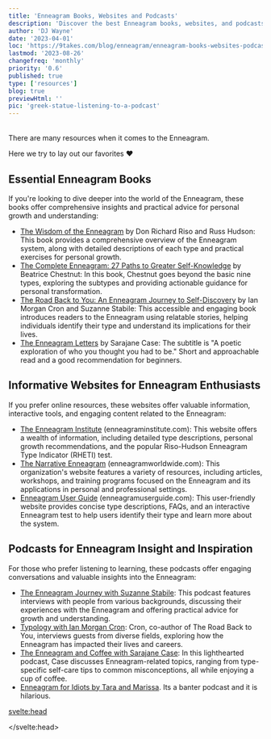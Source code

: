 ```yaml
---
title: 'Enneagram Books, Websites and Podcasts'
description: 'Discover the best Enneagram books, websites, and podcasts for personal growth and understanding. Dive deeper into this powerful system today.'
author: 'DJ Wayne'
date: '2023-04-01'
loc: 'https://9takes.com/blog/enneagram/enneagram-books-websites-podcasts'
lastmod: '2023-08-26'
changefreq: 'monthly'
priority: '0.6'
published: true
type: ['resources']
blog: true
previewHtml: ''
pic: 'greek-statue-listening-to-a-podcast'
---
```


<!-- todo go ham on this


be the hub
-->

<script>
	import  PopCard  from "../../lib/components/atoms/PopCard.svelte";
</script>
<div
	style="display: flex;
    justify-content: center;
    margin: 1rem 0;
	"
>
  <PopCard
		image={`/blogs/greek-statue-listening-to-a-podcast.webp`}
		showIcon={false}
		displayText=""
    altText="a greek statue listening to a podcast"
    tint={false}
		subtext=""
	/>
</div>

There are many resources when it comes to the Enneagram.

Here we try to lay out our favorites ❤️

## Essential Enneagram Books

If you're looking to dive deeper into the world of the Enneagram, these books offer comprehensive insights and practical advice for personal growth and understanding:

- <a class="external-link" target="_blank" rel="noopener noreferrer" href="https://www.amazon.com/Wisdom-Enneagram-Psychological-Spiritual-Personality/dp/0553378201?&_encoding=UTF8&tag=9takes00-20&linkCode=ur2&linkId=934a7202b7f300b1da70746ab59814ba&camp=1789&creative=9325">The Wisdom of the Enneagram</a> by Don Richard Riso and Russ Hudson: This book provides a comprehensive overview of the Enneagram system, along with detailed descriptions of each type and practical exercises for personal growth.
- <a class="external-link" target="_blank" rel="noopener noreferrer" href="https://www.amazon.com/Complete-Enneagram-Paths-Greater-Self-Knowledge/dp/1938314549?&amp;_encoding=UTF&_encoding=UTF8&tag=9takes00-20&linkCode=ur2&linkId=e8ee276c6ed219e94e254fad11a53a64&camp=1789&creative=9325">The Complete Enneagram: 27 Paths to Greater Self-Knowledge</a> by Beatrice Chestnut: In this book, Chestnut goes beyond the basic nine types, exploring the subtypes and providing actionable guidance for personal transformation.
- <a class="external-link" target="_blank" rel="noopener noreferrer" href="https://www.amazon.com/dp/0830846190/?&amp;_encoding=UTF&_encoding=UTF8&tag=9takes00-20&linkCode=ur2&linkId=f8532d1f5c094f1cf0970a93df6d0cc8&camp=1789&creative=932">The Road Back to You: An Enneagram Journey to Self-Discovery</a> by Ian Morgan Cron and Suzanne Stabile: This accessible and engaging book introduces readers to the Enneagram using relatable stories, helping individuals identify their type and understand its implications for their lives.
- <a class="external-link" target="_blank" rel="noopener noreferrer" href="https://www.amazon.com/Enneagram-Letters-Poetic-Exploration-Thought/dp/1524875694?&amp;_encoding=UTF&_encoding=UTF8&tag=9takes00-20&linkCode=ur2&linkId=c6e1d60be1616d5fd8460f5f11567e14&camp=1789&creative=9325">The Enneagram Letters</a> by Sarajane Case: The subtitle is "A poetic exploration of who you thought you had to be." Short and approachable read and a good recommendation for beginners.

## Informative Websites for Enneagram Enthusiasts

If you prefer online resources, these websites offer valuable information, interactive tools, and engaging content related to the Enneagram:

- <a class="external-link" target="_blank" rel="noopener noreferrer" href="https://www.enneagraminstitute.com/">The Enneagram Institute</a> (enneagraminstitute.com): This website offers a wealth of information, including detailed type descriptions, personal growth recommendations, and the popular Riso-Hudson Enneagram Type Indicator (RHETI) test.
- <a class="external-link" target="_blank" rel="noopener noreferrer" href="https://www.narrativeenneagram.org/">The Narrative Enneagram</a> (enneagramworldwide.com): This organization's website features a variety of resources, including articles, workshops, and training programs focused on the Enneagram and its applications in personal and professional settings.
- <a class="external-link" target="_blank" rel="noopener noreferrer" href="https://enneagramuserguide.com/">Enneagram User Guide</a> (enneagramuserguide.com): This user-friendly website provides concise type descriptions, FAQs, and an interactive Enneagram test to help users identify their type and learn more about the system.

## Podcasts for Enneagram Insight and Inspiration

For those who prefer listening to learning, these podcasts offer engaging conversations and valuable insights into the Enneagram:

- <a class="external-link" target="_blank" rel="noopener noreferrer" href="https://podcasts.apple.com/us/podcast/the-enneagram-journey/id1292950516">The Enneagram Journey with Suzanne Stabile</a>: This podcast features interviews with people from various backgrounds, discussing their experiences with the Enneagram and offering practical advice for growth and understanding.
- <a class="external-link" target="_blank" rel="noopener noreferrer" href="https://podcasts.apple.com/us/podcast/typology/id1254061093">Typology with Ian Morgan Cron</a>: Cron, co-author of The Road Back to You, interviews guests from diverse fields, exploring how the Enneagram has impacted their lives and careers.
- <a class="external-link" target="_blank" rel="noopener noreferrer" href="https://podcasts.apple.com/us/podcast/enneagram-coffee/id1447982978">The Enneagram and Coffee with Sarajane Case</a>: In this lighthearted podcast, Case discusses Enneagram-related topics, ranging from type-specific self-care tips to common misconceptions, all while enjoying a cup of coffee.
- <a class="external-link" target="_blank" rel="noopener noreferrer" href="https://www.podbean.com/podcast-detail/afar6-65fca/Enneagram-for-Idiots-Podcast">Enneagram for Idiots by Tara and Marissa</a>. Its a banter podcast and it is hilarious.

<svelte:head>

<script type="application/ld+json">
{
    "@context": "http://schema.org",
    "@type": "BlogPosting",
    "about": {
        "@type": "Thing",
        "name": "Enneagram of Personality",
        "description": "The Enneagram of Personality or simply the Enneagram is a model of the human psyche which is principally understood and taught as a typology of nine interconnected personality types. Although the origins and history of ideas associated with the Enneagram of Personality are disputed contemporary approaches are principally derived from the teachings of the Bolivian psycho-spiritual teacher Oscar Ichazo from the 1950s and the Chilean psychiatrist Claudio Naranjo from the 1970s",
        "SameAs": [
            "https://www.wikidata.org/wiki/Q273047",
            "http://en.wikipedia.org/wiki/Enneagram_of_Personality"
        ]
    },
    "articleSection": "Psychology",
    "creator": {
        "@type": "Person",
        "name": "DJ Wayne",
        "sameAs": ["https://www.instagram.com/djwayne3/", "https://www.youtube.com/@djwayne3", "https://www.linkedin.com/in/davidtwayne/", "https://twitter.com/djwayne3"
        ]
    },
    "author": {
      "@type": "Person",
      "name": "DJ Wayne",
      "sameAs": [
        "https://www.instagram.com/djwayne3/", "https://www.youtube.com/@djwayne3", "https://www.linkedin.com/in/davidtwayne/", "https://twitter.com/djwayne3"
      ]
    },
    "dateModified": "2023-08-26",
    "datePublished": "2023-04-01",
    "description": "Learn about the Enneagram, a personality typing system that describes nine distinct types of individuals and how its concepts can be traced back to the work of Sigmund Freud and Plato.",
    "headline": "Books and Websites for Learning More About the Enneagram",
    "mainEntityOfPage": {
      "id": "https://9takes.com/blog/enneagram/enneagram-books-websites-podcasts",
      "@type": "WebPage"
    },
    "image": {
        "@type": "ImageObject",
        "height": 900,
        "url": "https://9takes.com/blogs/greek-statue-listening-to-a-podcast.webp",
        "width": 900
      },
    "mentions": [
      {
        "@type": "Thing",
        "name": "Enneagram of Personality",
        "description": "The Enneagram of Personality or simply the Enneagram is a model of the human psyche which is principally understood and taught as a typology of nine interconnected personality types. Although the origins and history of ideas associated with the Enneagram of Personality are disputed contemporary approaches are principally derived from the teachings of the Bolivian psycho-spiritual teacher Oscar Ichazo from the 1950s and the Chilean psychiatrist Claudio Naranjo from the 1970s",
        "sameAs": [
            "https://www.wikidata.org/wiki/Q273047",
            "http://en.wikipedia.org/wiki/Enneagram_of_Personality"
        ]
      },
      {
        "@type": "Book",
        "author": [
          {
            "@type": "Person",
            "name": "Don Richard Riso",
            "sameAs": [
              "https://en.wikipedia.org/wiki/Don_Richard_Riso",
              "https://www.amazon.com/stores/Don-Richard-Riso/author/B001H6SD5U?ref=ap_rdr&store_ref=ap_rdr&isDramIntegrated=true&shoppingPortalEnabled=true"
            ]
          },
          {
            "@type": "Person",
            "name": "Russ Hudson",
            "sameAs": [
              "https://www.instagram.com/hudson_russ/?hl=enn",
              "https://twitter.com/russ_hudson54?lang=en",
              "https://www.linkedin.com/in/russ-hudson-2a4596109/",
              "https://www.amazon.com/stores/Russ-Hudson/author/B001H6OLXI?ref=ap_rdr&store_ref=ap_rdr&isDramIntegrated=true&shoppingPortalEnabled=true"
            ],
            "url": "https://russhudson.com/"
          }
        ],
        "name": "The Wisdom of the Enneagram"
      },
      {
        "@type": "Book",
        "author": {
          "@type": "Person",
          "name": "Beatrice Chestnut",
          "sameAs": [
            "https://twitter.com/beatricemc2?lang=en",
            "https://twitter.com/dr_beachestnut",
            "https://www.instagram.com/beatrice.chestnut/?hl=en",
            "https://www.amazon.com/Books-Beatrice-Chestnut/s?rh=n%3A283155%2Cp_27%3ABeatrice+Chestnut"
          ],
          "url": "https://www.beatricechestnut.com/"
        },
        "name": "The Complete Enneagram: 27 Paths to Greater Self-Knowledge"
      },
      {
        "@type": "Book",
        "author": {
          "@type": "Person",
          "name": "Sarajane Case",
          "sameAs": [
            "https://www.instagram.com/sarajanecase/?hl=en",
            "https://twitter.com/sarajanecase?lang=en",
            "https://www.youtube.com/sarajanecase"
          ],
          "url": "https://sarajane-case-llc-1.showit.site/"
        },
        "name": "The Enneagram Letters"
      },
      {
        "@type": "Book",
        "author": [
          {
            "@type": "Person",
            "jobTitle": "Author",
            "name": "Ian Morgan Cron",
            "sameAs": [
              "https://twitter.com/ianmorgancron/",
              "https://www.instagram.com/ianmorgancron/?hl=en",
              "https://www.amazon.com/stores/Ian-Morgan-Cron/author/B001K8737O"
            ],
            "url": "https://www.ianmorgancron.com/"
          },
          {
            "@type": "Person",
            "jobTitle": "Author",
            "name": "Suzanne Stabile",
            "sameAs": [
              "https://www.instagram.com/suzannestabile/",
              "https://twitter.com/SuzanneStabile"
            ],
            "url": "https://suzannestabile.com/"
          }
        ],
        "name": "The Road Back to You: An Enneagram Journey to Self-Discovery"
      },
      {
        "@type": "PodcastEpisode",
        "name": "The Enneagram Journey"
      },
      {
        "@type": "PodcastEpisode",
        "name": "Typology"
      },
      {
        "@type": "PodcastEpisode",
        "name": "The Enneagram and Coffee"
      },
      {
        "@type": "PodcastEpisode",
        "about": {
              "@type": "Thing",
              "name": "Enneagram of Personality",
              "description": "The Enneagram of Personality or simply the Enneagram is a model of the human psyche which is principally understood and taught as a typology of nine interconnected personality types. Although the origins and history of ideas associated with the Enneagram of Personality are disputed contemporary approaches are principally derived from the teachings of the Bolivian psycho-spiritual teacher Oscar Ichazo from the 1950s and the Chilean psychiatrist Claudio Naranjo from the 1970s",
              "SameAs": [
                  "https://www.wikidata.org/wiki/Q273047",
                  "http://en.wikipedia.org/wiki/Enneagram_of_Personality"
              ]
          },
        "name": "Enneagram for Idiots",
        "sameAs": "https://twitter.com/enneaforidiots",
        "url": "https://www.enneagramforidiots.com/"
      }
    ],
    "publisher": {
        "@type": "Organization",
        "sameAs": ["https://www.instagram.com/9takesdotcom/", "https://twitter.com/9takesdotcom"],
        "logo": {
          "@type": "ImageObject",
          "url": "https://9takes.com/brand/darkRubix.png"
        },
        "name": "9takes"
      }
  }
</script>

</svelte:head>

<style lang="scss">
</style>
